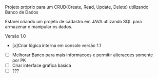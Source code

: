 Projeto próprio para um CRUD(Create, Read, Update, Delete) utilizando Banco de Dados

Estarei criando um projeto de cadastro em JAVA utlizando SQL para armazenar e manipular os dados.

Versão 1.0
- [x]Criar lógica interna em console
versão 1.1
- [ ] Melhorar Banco para mais informacoes e permitir alteracoes somente por PK
- [ ] Criar interface gráfica basica
- [ ] ???
